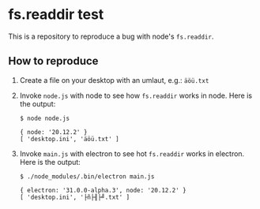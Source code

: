 # fs.readdir test

This is a repository to reproduce a bug with node's `fs.readdir`.

## How to reproduce

1. Create a file on your desktop with an umlaut, e.g.: `äöü.txt`
2. Invoke `node.js` with node to see how `fs.readdir` works in node. Here is the output:

    ```
    $ node node.js

    { node: '20.12.2' }
    [ 'desktop.ini', 'äöü.txt' ]
    ```

3. Invoke `main.js` with electron to see hot `fs.readdir` works in electron. Here is the output:

    ```
    $ ./node_modules/.bin/electron main.js

    { electron: '31.0.0-alpha.3', node: '20.12.2' }
    [ 'desktop.ini', '├ñ├╢├╝.txt' ]
    ```
